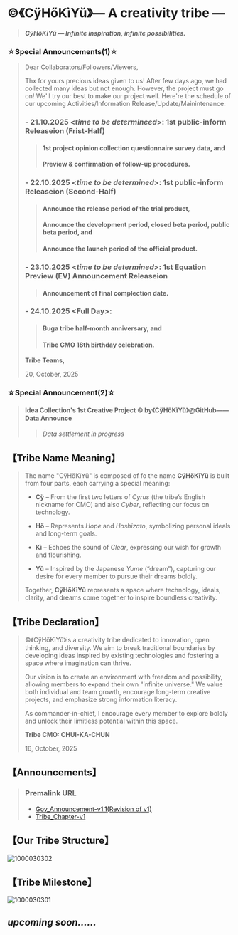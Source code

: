 # ©️《CÿHőKìYŭ》— A creativity tribe —
> _**CÿHőKìYŭ — Infinite inspiration, infinite possibilities.**_

### ☆Special Announcements(1)☆
> Dear Collaborators/Followers/Viewers,
> 
> Thx for yours precious ideas given to us! After few days ago, we had collected many ideas but not enough. However, the project must go on! We'll try our best to make our project well. Here're the schedule of our upcoming Activities/Information Release/Update/Mainintenance:
>
> ### - 21.10.2025 <_time to be determineed_>: 1st public-inform Releaseion (Frist-Half)
>> #### 1st project opinion collection questionnaire survey data, and
>> #### Preview & confirmation of follow-up procedures.
> ### - 22.10.2025 <_time to be determined_>: 1st public-inform Releaseion (Second-Half)
>> #### Announce the release period of the trial product,
>> #### Announce the development period, closed beta period, public beta period, and
>> #### Announce the launch period of the official product.
> ### - 23.10.2025 <_time to be determined_>: 1st Equation Preview (EV) Announcement Releaseion
>> #### Announcement of final complection date.
> ### - 24.10.2025 <**Full Day**>:
>> #### Buga tribe half-month anniversary, and
>> #### Tribe CMO 18th birthday celebration.
> **Tribe Teams,**
>
> 20, October, 2025
### ☆Special Announcement(2)☆
> #### Idea Collection's 1st Creative Project ©️ by《CÿHőKìYŭ》@GitHub——Data Announce
>> _Data settlement in progress_
## 【Tribe Name Meaning】
> The name "CÿHőKìYŭ" is composed of fo the name **CÿHőKìYŭ** is built from four parts, each carrying a special meaning:
> - **Cÿ** – From the first two letters of *Cyrus* (the tribe’s English nickname for CMO) and also *Cyber*, reflecting our focus on technology.
> 
> - **Hő** – Represents *Hope* and *Hoshizato*, symbolizing personal ideals and long-term goals.
>
> - **Kì** – Echoes the sound of *Clear*, expressing our wish for growth and flourishing.
> 
> - **Yŭ** – Inspired by the Japanese *Yume* (“dream”), capturing our desire for every member to pursue their dreams boldly.
> 
> Together, **CÿHőKìYŭ** represents a space where technology, ideals, clarity, and dreams come together to inspire boundless creativity.  
## 【Tribe Declaration】
> ©️《CÿHőKìYŭ》is a creativity tribe dedicated to innovation, open thinking, and diversity. We aim to break traditional boundaries by developing ideas inspired by existing technologies and fostering a space where imagination can thrive.
>
> Our vision is to create an environment with freedom and possibility, allowing members to expand their own "infinite universe." We value both individual and team growth, encourage long-term creative projects, and emphasize strong information literacy.
>
> As commander-in-chief, I encourage every member to explore boldly and unlock their limitless potential within this space.
>
> **Tribe CMO: CHUI-KA-CHUN**
>
> 16, October, 2025
## 【Announcements】
> ### Premalink URL
> - [Gov_Announcement-v1.1(Revision of v1)](https://github.com/CHUI-KA-CHUN/-c-CyHoKiYu-/blob/main/GovAnnouncement_v1-1.md)
> - [Tribe_Chapter-v1](https://github.com/CHUI-KA-CHUN/-c-CyHoKiYu-/blob/main/Tribe_Chapter-v1.md)
## 【Our Tribe Structure】
![1000030302](https://github.com/user-attachments/assets/0128b902-0091-4d71-860a-0602d1209a33)
## 【Tribe Milestone】
![1000030301](https://github.com/user-attachments/assets/353aa3be-b955-4a6f-b0ea-141881dbee6c)
## _upcoming soon……_
